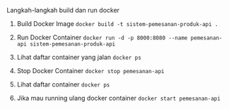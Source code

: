 Langkah-langkah build dan run docker

1. Build Docker Image
`docker build -t sistem-pemesanan-produk-api .`

2. Run Docker Container
`docker run -d -p 8000:8080 --name pemesanan-api sistem-pemesanan-produk-api`

3. Lihat daftar container yang jalan
`docker ps`

4. Stop Docker Container
`docker stop pemesanan-api`

5. Lihat daftar container 
`docker ps`

6. Jika mau running ulang docker container
`docker start pemesanan-api`

